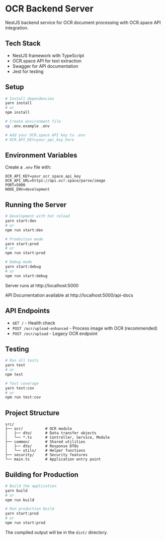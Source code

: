 # OCR Backend Server

NestJS backend service for OCR document processing with OCR.space API integration.

## Tech Stack

- NestJS framework with TypeScript
- OCR.space API for text extraction
- Swagger for API documentation
- Jest for testing

## Setup

```bash
# Install dependencies
yarn install
# or
npm install

# Create environment file
cp .env.example .env

# Add your OCR.space API key to .env
# OCR_API_KEY=your_api_key_here
```

## Environment Variables

Create a `.env` file with:

```env
OCR_API_KEY=your_ocr_space_api_key
OCR_API_URL=https://api.ocr.space/parse/image
PORT=5000
NODE_ENV=development
```

## Running the Server

```bash
# Development with hot reload
yarn start:dev
# or
npm run start:dev

# Production mode
yarn start:prod
# or
npm run start:prod

# Debug mode
yarn start:debug
# or
npm run start:debug
```

Server runs at http://localhost:5000

API Documentation available at http://localhost:5000/api-docs

## API Endpoints

- `GET /` - Health check
- `POST /ocr/upload-enhanced` - Process image with OCR (recommended)
- `POST /ocr/upload` - Legacy OCR endpoint

## Testing

```bash
# Run all tests
yarn test
# or
npm test

# Test coverage
yarn test:cov
# or
npm run test:cov
```

## Project Structure

```
src/
├── ocr/          # OCR module
│   ├── dto/      # Data transfer objects
│   └── *.ts      # Controller, Service, Module
├── common/       # Shared utilities
│   ├── dto/      # Response DTOs
│   └── utils/    # Helper functions
├── security/     # Security features
└── main.ts       # Application entry point
```

## Building for Production

```bash
# Build the application
yarn build
# or
npm run build

# Run production build
yarn start:prod
# or
npm run start:prod
```

The compiled output will be in the `dist/` directory.
